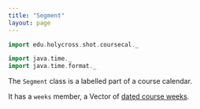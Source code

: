 ```yaml
---
title: "Segment"
layout: page
---
```


```scala mdoc:invisible
import edu.holycross.shot.coursecal._

import java.time._
import java.time.format._
```

The `Segment` class is a labelled part of a course calendar.

It has a `weeks` member, a Vector of [dated course weeks](../datedWeek).
